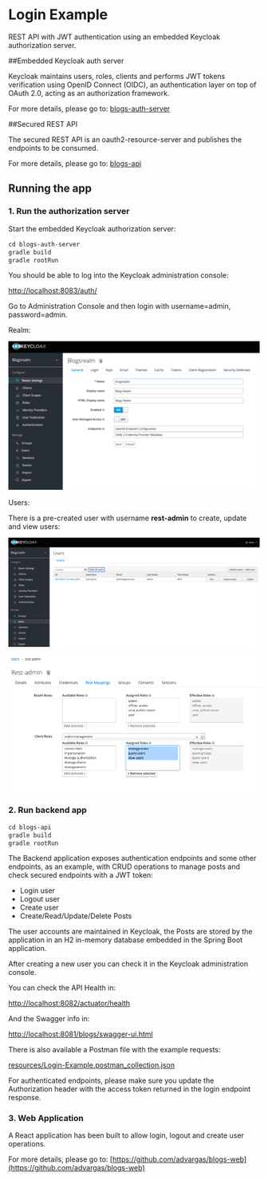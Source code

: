 # Login Example

REST API with JWT authentication using an embedded Keycloak authorization server.

##Embedded Keycloak auth server

Keycloak maintains users, roles, clients and performs JWT tokens verification using OpenID Connect (OIDC), an authentication layer on top of OAuth 2.0, acting as an authorization framework.

For more details, please go to:
[blogs-auth-server](blogs-auth-server)

##Secured REST API

The secured REST API is an oauth2-resource-server and publishes the endpoints to be consumed.

For more details, please go to:
[blogs-api](blogs-api)

## Running the app

### 1. Run the authorization server

Start the embedded Keycloak authorization server:

```
cd blogs-auth-server
gradle build
gradle rootRun

```

You should be able to log into the Keycloak administration console:

[http://localhost:8083/auth/](http://localhost:8083/auth/)

Go to Administration Console and then login with username=admin, password=admin.

Realm:

![Keycloak Realm](resources/keycloak-realm.png)

Users:

There is a pre-created user with username **rest-admin** to create, update and view users:

![Keycloak Users](resources/keycloak-users.png)

![Keycloak REST Admin](resources/keycloak-rest-admin.png)

### 2. Run backend app

```
cd blogs-api
gradle build
gradle rootRun

```

The Backend application exposes authentication endpoints and some other endpoints, as an example, with CRUD operations to manage posts and check secured endpoints with a JWT token:

* Login user
* Logout user
* Create user
* Create/Read/Update/Delete Posts

The user accounts are maintained in Keycloak, the Posts are stored by the application in an H2 in-memory database embedded in the Spring Boot application.

After creating a new user you can check it in the Keycloak administration console.

You can check the API Health in:

[http://localhost:8082/actuator/health](http://localhost:8082/actuator/health)


And the Swagger info in:

[http://localhost:8081/blogs/swagger-ui.html](http://localhost:8081/blogs/swagger-ui.html)

There is also available a Postman file with the example requests:

[resources/Login-Example.postman_collection.json](resources/Login-Example.postman_collection.json)

For authenticated endpoints, please make sure you update the Authorization header with the access token returned in the login endpoint response.

### 3. Web Application

A React application has been built to allow login, logout and create user operations.

For more details, please go to:
[https://github.com/advargas/blogs-web](https://github.com/advargas/blogs-web)



